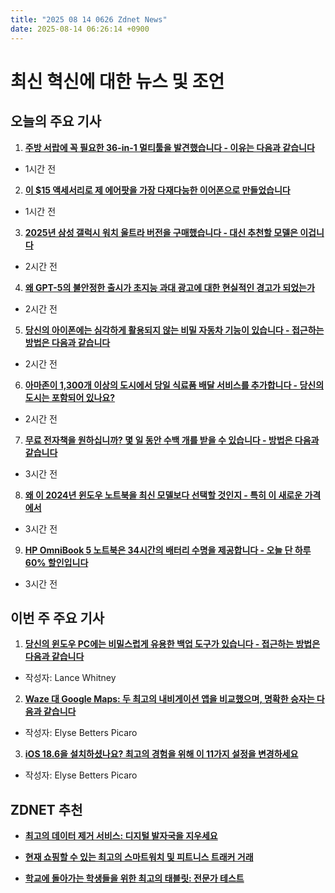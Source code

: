 ```yaml
---
title: "2025 08 14 0626 Zdnet News"
date: 2025-08-14 06:26:14 +0900
---
```


# 최신 혁신에 대한 뉴스 및 조언
## 오늘의 주요 기사 

1. **[주방 서랍에 꼭 필요한 36-in-1 멀티툴을 발견했습니다 - 이유는 다음과 같습니다](https://www.zdnet.com/home-and-office/work-life/i-found-a-36-in-1-multitool-that-absolutely-belongs-in-your-kitchen-drawer-heres-why/)**
* 1시간 전 

2. **[이 $15 액세서리로 제 에어팟을 가장 다재다능한 이어폰으로 만들었습니다](https://www.zdnet.com/article/these-15-accessories-turned-my-airpods-into-the-most-versatile-earbuds-ive-worn/)**
* 1시간 전 

3. **[2025년 삼성 갤럭시 워치 울트라 버전을 구매했습니다 - 대신 추천할 모델은 이겁니다](https://www.zdnet.com/article/i-bought-the-2025-version-of-samsungs-galaxy-watch-ultra-heres-the-model-id-recommend-instead/)**
* 2시간 전 

4. **[왜 GPT-5의 불안정한 출시가 초지능 과대 광고에 대한 현실적인 경고가 되었는가](https://www.zdnet.com/article/why-gpt-5s-rocky-rollout-is-the-reality-check-we-needed-on-superintelligence-hype/)**
* 2시간 전 

5. **[당신의 아이폰에는 심각하게 활용되지 않는 비밀 자동차 기능이 있습니다 - 접근하는 방법은 다음과 같습니다](https://www.zdnet.com/article/your-iphone-has-a-secret-in-car-feature-thats-seriously-underutilized-heres-how-to-access-it/)**
* 2시간 전 

6. **[아마존이 1,300개 이상의 도시에서 당일 식료품 배달 서비스를 추가합니다 - 당신의 도시는 포함되어 있나요?](https://www.zdnet.com/article/amazon-adding-1300-more-cities-to-its-same-day-grocery-delivery-service-check-yours-here/)**
* 2시간 전 

7. **[무료 전자책을 원하십니까? 몇 일 동안 수백 개를 받을 수 있습니다 - 방법은 다음과 같습니다](https://www.zdnet.com/article/want-free-e-books-you-can-get-hundreds-for-a-few-more-days-heres-how/)**
* 3시간 전 

8. **[왜 이 2024년 윈도우 노트북을 최신 모델보다 선택할 것인지 - 특히 이 새로운 가격에서](https://www.zdnet.com/article/why-id-still-choose-this-2024-windows-laptop-over-newer-models-especially-at-this-new-price/)**
* 3시간 전 

9. **[HP OmniBook 5 노트북은 34시간의 배터리 수명을 제공합니다 - 오늘 단 하루 60% 할인입니다](https://www.zdnet.com/article/the-hp-omnibook-5-laptop-offers-34-hours-of-battery-life-and-its-60-off-today-only/)**
* 3시간 전

## 이번 주 주요 기사 

1. **[당신의 윈도우 PC에는 비밀스럽게 유용한 백업 도구가 있습니다 - 접근하는 방법은 다음과 같습니다](https://www.zdnet.com/article/your-windows-pc-has-a-secretly-useful-backup-tool-heres-how-to-access-it/)**
* 작성자: Lance Whitney 

2. **[Waze 대 Google Maps: 두 최고의 내비게이션 앱을 비교했으며, 명확한 승자는 다음과 같습니다](https://www.zdnet.com/article/waze-vs-google-maps-i-compared-two-of-the-best-navigation-apps-and-heres-the-clear-winner/)**
* 작성자: Elyse Betters Picaro 

3. **[iOS 18.6을 설치하셨나요? 최고의 경험을 위해 이 11가지 설정을 변경하세요](https://www.zdnet.com/article/installed-ios-18-6-on-your-iphone-change-these-11-settings-for-the-best-experience/)**
* 작성자: Elyse Betters Picaro

## ZDNET 추천 
- **[최고의 데이터 제거 서비스: 디지털 발자국을 지우세요](https://www.zdnet.com/article/best-data-removal-services/)**

- **[현재 쇼핑할 수 있는 최고의 스마트워치 및 피트니스 트래커 거래](https://www.zdnet.com/article/best-smartwatch-deals-2025/)**

- **[학교에 돌아가는 학생들을 위한 최고의 태블릿: 전문가 테스트](https://www.zdnet.com/article/best-tablets-for-students/)**